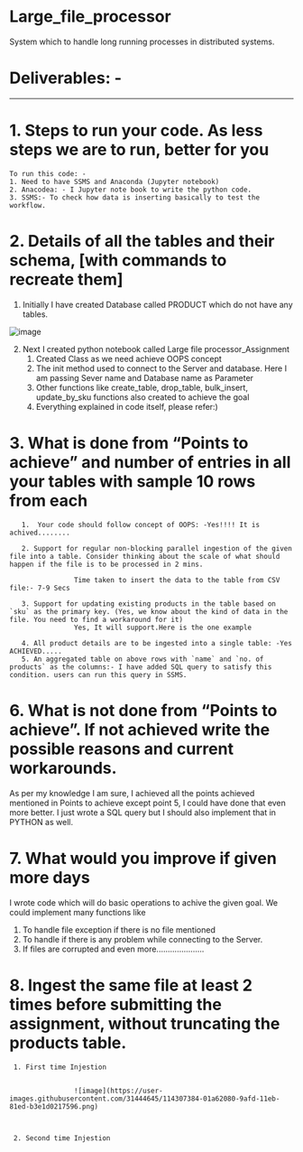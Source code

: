 # Large_file_processor
System which to handle long running processes in distributed systems.

# Deliverables: -
----------------
# 1. Steps to run your code. As less steps we are to run, better for you 
    To run this code: -
    1. Need to have SSMS and Anaconda (Jupyter notebook)
    2. Anacodea: - I Jupyter note book to write the python code.
    3. SSMS:- To check how data is inserting basically to test the workflow.
    
    
# 2. Details of all the tables and their schema, [with commands to recreate them]
   
   1. Initially I have created Database called PRODUCT which do not have any tables.
   
   
   
   ![image](https://user-images.githubusercontent.com/31444645/114305778-3b742880-9af7-11eb-84d5-ba8a5c30cfc1.png)
   
   
   
   2. Next I created python notebook called Large file processor_Assignment  
       1. Created Class as we need achieve OOPS concept
       2. The init method used to connect to the Server and database. Here I am passing Sever name and Database name as Parameter
       3. Other functions like create_table, drop_table, bulk_insert, update_by_sku functions also created to achieve the goal
       4. Everything explained in code itself, please refer:)

   
# 3. What is done from “Points to achieve” and number of entries in all your tables with sample 10 rows from each
       1.  Your code should follow concept of OOPS: -Yes!!!! It is achived........
       
       2. Support for regular non-blocking parallel ingestion of the given file into a table. Consider thinking about the scale of what should happen if the file is to be processed in 2 mins.

                    Time taken to insert the data to the table from CSV file:- 7-9 Secs
        
       3. Support for updating existing products in the table based on `sku` as the primary key. (Yes, we know about the kind of data in the file. You need to find a workaround for it)
                    Yes, It will support.Here is the one example
                   
       4. All product details are to be ingested into a single table: -Yes ACHIEVED.....
       5. An aggregated table on above rows with `name` and `no. of products` as the columns:- I have added SQL query to satisfy this condition. users can run this query in SSMS. 

# 6. What is not done from “Points to achieve”. If not achieved write the possible reasons and current workarounds.
  As per my knowledge I am sure, I achieved all the points achieved mentioned in Points to achieve except point 5, I could have done that even more better.
  I just wrote a SQL query but I should also implement that in PYTHON as well.
  
# 7. What would you improve if given more days

   I wrote code which will do basic operations to achive the given goal. We could implement many functions like
   1. To handle file exception if there is no file mentioned
   2. To handle if there is any problem while connecting to the Server.
   3. If files are corrupted and even more.....................

# 8. Ingest the same file at least 2 times before submitting the assignment, without truncating the products table. 

     1. First time Injestion

                    
                    ![image](https://user-images.githubusercontent.com/31444645/114307384-01a62080-9afd-11eb-81ed-b3e1d0217596.png)



     2. Second time Injestion
 

   

